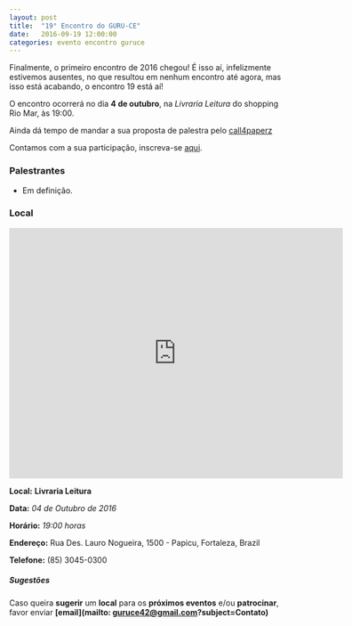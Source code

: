 ```yaml
---
layout: post
title:  "19° Encontro do GURU-CE"
date:   2016-09-19 12:00:00
categories: evento encontro guruce
---
```


Finalmente, o primeiro encontro de 2016 chegou! É isso aí, infelizmente estivemos ausentes, no que resultou em nenhum encontro até agora, mas isso está acabando, o encontro 19 está aí!

O encontro ocorrerá no dia **4 de outubro**, na _Livraria Leitura_ do shopping Rio Mar, às 19:00.

Ainda dá tempo de mandar a sua proposta de palestra pelo [call4paperz](http://call4paperz.com/events/19-encontro-do-guru-ce)

Contamos com a sua participação, inscreva-se [aqui](https://www.eventick.com.br/19o-encontro-do-guru-ce).


### Palestrantes

- Em definição.


### Local

<iframe src="https://www.google.com/maps/embed?pb=!1m18!1m12!1m3!1d3981.316164266851!2d-38.47433537609065!3d-3.7411296494958632!2m3!1f0!2f0!3f0!3m2!1i1024!2i768!4f13.1!3m3!1m2!1s0x7c74633df165c69%3A0xd1e1d94fdaff84f0!2sLivraria+Leitura!5e0!3m2!1sen!2sbr!4v1474233491274" width="600" height="450" frameborder="0" style="border:0" allowfullscreen></iframe>

__Local:__ __Livraria Leitura__

__Data:__ _04 de Outubro de 2016_

__Horário:__ _19:00 horas_

__Endereço:__ Rua Des. Lauro Nogueira, 1500 - Papicu, Fortaleza, Brazil

__Telefone:__ (85) 3045-0300


##### Sugestões

Caso queira __sugerir__ um __local__ para os __próximos eventos__ e/ou __patrocinar__, favor enviar __[email](mailto:	guruce42@gmail.com?subject=Contato)__
